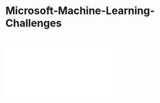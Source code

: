 # Microsoft-Machine-Learning-Challenges
# ![alt text](file:///C:/Users/SERKAN/Downloads/Microsoft%20Learn%20AI%20Skills%20Challenge%20-%20Certificate%20of%20completion-%20EN-US%20(1).pdf)
 
